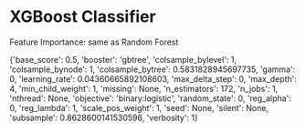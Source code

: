 # XGBoost Classifier

Feature Importance: same as Random Forest

{'base_score': 0.5,
 'booster': 'gbtree',
 'colsample_bylevel': 1,
 'colsample_bynode': 1,
 'colsample_bytree': 0.5831828945697735,
 'gamma': 0,
 'learning_rate': 0.04360665892108603,
 'max_delta_step': 0,
 'max_depth': 4,
 'min_child_weight': 1,
 'missing': None,
 'n_estimators': 172,
 'n_jobs': 1,
 'nthread': None,
 'objective': 'binary:logistic',
 'random_state': 0,
 'reg_alpha': 0,
 'reg_lambda': 1,
 'scale_pos_weight': 1,
 'seed': None,
 'silent': None,
 'subsample': 0.8628600141530596,
 'verbosity': 1}
